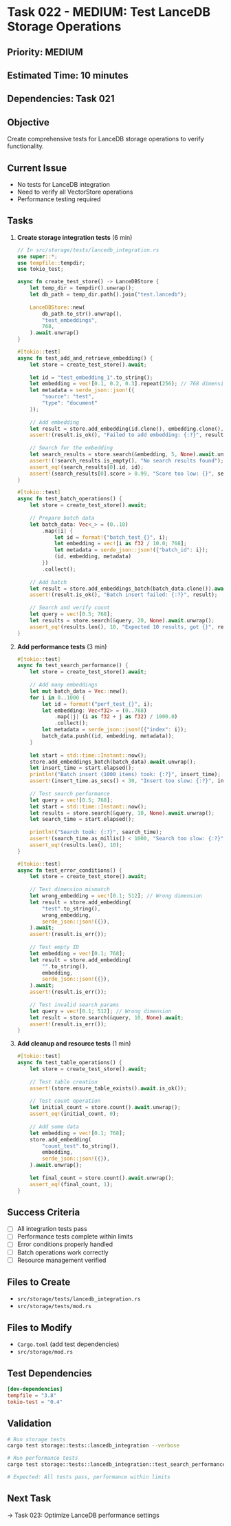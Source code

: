 # Task 022 - MEDIUM: Test LanceDB Storage Operations

## Priority: MEDIUM
## Estimated Time: 10 minutes
## Dependencies: Task 021

## Objective
Create comprehensive tests for LanceDB storage operations to verify functionality.

## Current Issue
- No tests for LanceDB integration
- Need to verify all VectorStore operations
- Performance testing required

## Tasks
1. **Create storage integration tests** (6 min)
   ```rust
   // In src/storage/tests/lancedb_integration.rs
   use super::*;
   use tempfile::tempdir;
   use tokio_test;
   
   async fn create_test_store() -> LanceDBStore {
       let temp_dir = tempdir().unwrap();
       let db_path = temp_dir.path().join("test.lancedb");
       
       LanceDBStore::new(
           db_path.to_str().unwrap(),
           "test_embeddings",
           768,
       ).await.unwrap()
   }
   
   #[tokio::test]
   async fn test_add_and_retrieve_embedding() {
       let store = create_test_store().await;
       
       let id = "test_embedding_1".to_string();
       let embedding = vec![0.1, 0.2, 0.3].repeat(256); // 768 dimensions
       let metadata = serde_json::json!({
           "source": "test",
           "type": "document"
       });
       
       // Add embedding
       let result = store.add_embedding(id.clone(), embedding.clone(), metadata.clone()).await;
       assert!(result.is_ok(), "Failed to add embedding: {:?}", result);
       
       // Search for the embedding
       let search_results = store.search(&embedding, 5, None).await.unwrap();
       assert!(!search_results.is_empty(), "No search results found");
       assert_eq!(search_results[0].id, id);
       assert!(search_results[0].score > 0.99, "Score too low: {}", search_results[0].score);
   }
   
   #[tokio::test]
   async fn test_batch_operations() {
       let store = create_test_store().await;
       
       // Prepare batch data
       let batch_data: Vec<_> = (0..10)
           .map(|i| {
               let id = format!("batch_test_{}", i);
               let embedding = vec![i as f32 / 10.0; 768];
               let metadata = serde_json::json!({"batch_id": i});
               (id, embedding, metadata)
           })
           .collect();
       
       // Add batch
       let result = store.add_embeddings_batch(batch_data.clone()).await;
       assert!(result.is_ok(), "Batch insert failed: {:?}", result);
       
       // Search and verify count
       let query = vec![0.5; 768];
       let results = store.search(&query, 20, None).await.unwrap();
       assert_eq!(results.len(), 10, "Expected 10 results, got {}", results.len());
   }
   ```

2. **Add performance tests** (3 min)
   ```rust
   #[tokio::test]
   async fn test_search_performance() {
       let store = create_test_store().await;
       
       // Add many embeddings
       let mut batch_data = Vec::new();
       for i in 0..1000 {
           let id = format!("perf_test_{}", i);
           let embedding: Vec<f32> = (0..768)
               .map(|j| (i as f32 + j as f32) / 1000.0)
               .collect();
           let metadata = serde_json::json!({"index": i});
           batch_data.push((id, embedding, metadata));
       }
       
       let start = std::time::Instant::now();
       store.add_embeddings_batch(batch_data).await.unwrap();
       let insert_time = start.elapsed();
       println!("Batch insert (1000 items) took: {:?}", insert_time);
       assert!(insert_time.as_secs() < 30, "Insert too slow: {:?}", insert_time);
       
       // Test search performance
       let query = vec![0.5; 768];
       let start = std::time::Instant::now();
       let results = store.search(&query, 10, None).await.unwrap();
       let search_time = start.elapsed();
       
       println!("Search took: {:?}", search_time);
       assert!(search_time.as_millis() < 1000, "Search too slow: {:?}", search_time);
       assert_eq!(results.len(), 10);
   }
   
   #[tokio::test]
   async fn test_error_conditions() {
       let store = create_test_store().await;
       
       // Test dimension mismatch
       let wrong_embedding = vec![0.1; 512]; // Wrong dimension
       let result = store.add_embedding(
           "test".to_string(),
           wrong_embedding,
           serde_json::json!({}),
       ).await;
       assert!(result.is_err());
       
       // Test empty ID
       let embedding = vec![0.1; 768];
       let result = store.add_embedding(
           "".to_string(),
           embedding,
           serde_json::json!({}),
       ).await;
       assert!(result.is_err());
       
       // Test invalid search params
       let query = vec![0.1; 512]; // Wrong dimension
       let result = store.search(&query, 10, None).await;
       assert!(result.is_err());
   }
   ```

3. **Add cleanup and resource tests** (1 min)
   ```rust
   #[tokio::test]
   async fn test_table_operations() {
       let store = create_test_store().await;
       
       // Test table creation
       assert!(store.ensure_table_exists().await.is_ok());
       
       // Test count operation
       let initial_count = store.count().await.unwrap();
       assert_eq!(initial_count, 0);
       
       // Add some data
       let embedding = vec![0.1; 768];
       store.add_embedding(
           "count_test".to_string(),
           embedding,
           serde_json::json!({}),
       ).await.unwrap();
       
       let final_count = store.count().await.unwrap();
       assert_eq!(final_count, 1);
   }
   ```

## Success Criteria
- [ ] All integration tests pass
- [ ] Performance tests complete within limits
- [ ] Error conditions properly handled
- [ ] Batch operations work correctly
- [ ] Resource management verified

## Files to Create
- `src/storage/tests/lancedb_integration.rs`
- `src/storage/tests/mod.rs`

## Files to Modify
- `Cargo.toml` (add test dependencies)
- `src/storage/mod.rs`

## Test Dependencies
```toml
[dev-dependencies]
tempfile = "3.8"
tokio-test = "0.4"
```

## Validation
```bash
# Run storage tests
cargo test storage::tests::lancedb_integration --verbose

# Run performance tests
cargo test storage::tests::lancedb_integration::test_search_performance --release

# Expected: All tests pass, performance within limits
```

## Next Task
→ Task 023: Optimize LanceDB performance settings